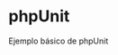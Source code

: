# phpUnit
Ejemplo básico de phpUnit
<!DOCTYPE html>
<html>
<head>
	<title>Ok</title>
</head>
<body>

</body>
</html>
